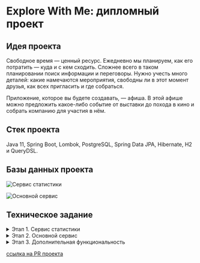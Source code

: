 # Explore With Me: дипломный проект

## Идея проекта
Свободное время — ценный ресурс. Ежедневно мы планируем, как его потратить — куда и с кем сходить. Сложнее всего в таком
планировании поиск информации и переговоры. Нужно учесть много деталей: какие намечаются мероприятия, свободны ли в этот
момент друзья, как всех пригласить и где собраться.

Приложение, которое вы будете создавать, — афиша. В этой афише можно предложить какое-либо событие от выставки до похода
в кино и собрать компанию для участия в нём.

## Стек проекта
Java 11, Spring Boot, Lombok, PostgreSQL, Spring Data JPA, Hibernate, H2 и QueryDSL.

## Базы данных проекта

![Сервис статистики](https://github.com/IlmiraYagudina/java-explore-with-me/blob/main/ewm-stats-service/service/src/main/resources/statistics.png)

![Основной сервис](https://github.com/IlmiraYagudina/java-explore-with-me/blob/main/ewm-main-service/src/main/resources/main-database.png)

## Техническое задание

<details>
 <summary> Этап 1. Сервис статистики </summary>
Первый этап — реализация сервиса статистики. Его функционал достаточно прост и ограничен, поэтому начать с него будет
лучше всего. Реализация сервиса статистики позволит вам разобраться со спецификацией API и основными требованиями ТЗ,
а также подготовить сборку проекта.

### На первом этапе необходимо:
 * Реализовать сервис статистики в соответствии со спецификацией:
[ewm-stats-service.json](https://raw.githubusercontent.com/yandex-praktikum/java-explore-with-me/main/ewm-stats-service-spec.json).
 * Реализовать HTTP-клиент для работы с сервисом статистики.
 * Подготовить сборку проекта.
 * Определится с тематикой дополнительной функциональности, которую вы будете реализовывать.

### Базовые требования
Разработка должна вестись в публичном репозитории, созданном на основе
[шаблона](https://github.com/yandex-praktikum/java-explore-with-me).

Весь код первого этапа разместите в отдельной ветке с именем `stat_svc`.

### Что будет проверяться
1. Работающая сборка проекта:
 * проект компилируется без ошибок;
 * сервис статистики успешно запускается в докер-контейнере;
 * экземпляр PostgreSQL для сервиса статистики успешно запускается в докер-контейнере.
2. Корректная работа сервиса статистики:
 * все эндпоинты отрабатывают в соответствии со спецификацией;
 * данные успешно сохраняются и выгружаются из базы данных;
 * реализован HTTP-клиент сервиса статистики.

💡 На этом этапе у вас две итерации проверки работы.

### Как подготовить сборку проекта
1. Учитывайте многомодульность.

Приложение дипломного проекта должно состоять из двух отдельно запускаемых сервисов — в контексте сборки проекта при
помощи Maven это означает, что проект будет многомодульным. Но это ещё не всё. Сами сервисы можно также разбить на подмодули.
Сервис статистики должен состоять из HTTP-сервиса и HTTP-клиента. Это значит, что модуль статистики можно разделить
на два подмодуля.
Механизм взаимодействия сервиса и клиента предполагает, что они будут использовать одни и те же объекты для запросов и
ответов. Исходя из этого, можно выделить еще один подмодуль, в котором будут размещены общие классы DTO.

2. Поработайте с файлами.
 * модули основного сервиса и сервиса статистики должны содержать `dockerfile`;
 * в корне проекта должен быть создан файл `docker-compose.yml`, описывающий запуск контейнеров с сервисами проекта и
базами данных для них.
 * файл `pom.xml`, описывающий сборку основного сервиса, на данном этапе должен содержать только указание
на родительский модуль и идентификатор артефакта.

3. Проверьте обязательные зависимости.

Одной из обязательных зависимостей в каждом из сервисов должен быть `Spring Boot Actuator`.
Вот идентификаторы для её добавления.
```
<dependency>
    <groupId>org.springframework.boot</groupId>
    <artifactId>spring-boot-starter-actuator</artifactId>
</dependency> 
```
### После завершения ревью
Когда все замечания ревьюера будут устранены и ваш Pull Request будет утверждён, не забудьте сделать слияние изменений
из ветки `stat_svc` в ветку `main`. Для этого перейдите в ваш Pull Request на платформе GitHub и нажмите кнопку
`Merge pull request`.

</details>

<details>
 <summary> Этап 2. Основной сервис </summary>

На прошлом этапе вы подготовили Maven-проект и модуль статистики, который состоит из HTTP-сервиса и HTTP-клиента.
Теперь пришло время реализации основного сервиса! Для начала просмотрите ещё раз техническое задание и изучите
[спецификацию API основного сервиса](https://raw.githubusercontent.com/yandex-praktikum/java-explore-with-me/main/ewm-main-service-spec.json).

### Базовые требования

Реализация должна вестись в отдельной ветке с именем `main_svc`. Эта ветка должна основываться на ветке `main` в которую
слиты изменения предыдущего этапа.

### Что будет проверяться

Работающая сборка проекта:

 * проект компилируется без ошибок;
 * основной сервис и сервис статистики успешно запускаются в Docker-контейнерах;
 * для каждого сервиса запускается свой экземпляр PostgreSQL в Docker-контейнере.

Корректная работа основного сервиса:

 * все эндпоинты отрабатывают в соответствии со спецификацией;
 * данные успешно сохраняются и выгружаются из базы данных;
 * основной сервис и сервис статистики корректно взаимодействуют;
 * реализация работы с данными не производит лишней нагрузки на базу данных.

💡 На этом этапе у вас три итерации проверки работы.

### После завершения ревью

Также же как и на первом этапе, после того, как все замечания ревьюера будут устранены и ваш `Pull Request` будет
утверждён — сделайте слияние изменений из ветки main-svc в ветку main. Для этого вам нужно перейти в ваш `Pull Request`
на платформе GitHub и нажать кнопку `Merge pull request`.
</details>

<details>
 <summary> Этап 3. Дополнительная функциональность </summary>

Вы уже спроектировали полноценное приложение — и бóльшая часть дипломной работы позади. Поздравляем!

Осталось последнее задание — реализация выбранной вами дополнительной функциональности. На этом этапе вам предстоит,
во-первых, реализовать саму функциональность, а также написать базовые Postman-тесты, которые будут
проверять её работоспособность.

### Базовые требования

Реализация должна вестись в отдельной ветке с именем `feature_NAME`, где `NAME` — краткое название
дополнительной функциональности:

* `comments` — комментарии к событиям;
* `subscriptions` — подписки на других пользователей;
* `rating_events` — лайки/дизлайки, рейтинг мероприятий;
* `location_processing` — администрирование локаций;
* `moderation_enhancement` — модерация событий администратором;

🔧 Ветка `feature_NAME` должна основываться на ветке `main` в которую слиты изменения предыдущего этапа.

### Что будет проверяться

* Работоспособность сервисов, реализованных на предыдущих этапах.
* Наличие базовых Postman-тестов. Они должны проверять коды ответов спроектированных вами
эндпоинтов в рамках реализации выбранной функциональности.
* Полнота и корректность реализации выбранной функциональности.

### Путь к Postman-коллекции

Вам нужно экспортировать Postman-коллекцию и сохранить её в папке Postman. Сам файл должен называться `feature.json`.
Путь к файлу в репозитории должен быть `postman/feature.json`.

💡 На этом этапе у вас три итерации проверки работы.

Последнее усилие — и вы у цели.

### Когда все готово

После того как диплом будет готов, его нужно сдать архивом. Это необходимо, чтобы сформировать цифровой след —
он будет олицетворять факт успешно завершенного обучения. Для этого сделайте следующее.

* В `Readme.md` добавьте ссылку на пул-реквест, открытый из ветки `feature_NAME` в `main`. Прикладывайте ссылку именно на
пул-реквест, а не на репозиторий, чтобы ревьюер мог оставить комментарии.
* В аккаунте GitHub выберите ветку — `feature_NAME`.
* Нажмите на кнопку “Code” и выберите “Download ZIP”.

Не забудьте обновлять архив перед каждой проверкой. Если код в архиве и репозитории будет отличаться, работа будет
отклонена от проверки. Как только работа будет зачтена, нажмите кнопку “Merge”, чтобы применить изменения из ветки с
фичей в `main`.

Поздравляем! Вы проделали огромную работу! Вас ждёт ваше последнее ревью в Практикуме. После него начнётся ваш
самостоятельный путь в профессии Java-разработчика!

</details>

[ссылка на PR проекта](https://github.com/IlmiraYagudina/java-explore-with-me/pull/4)
